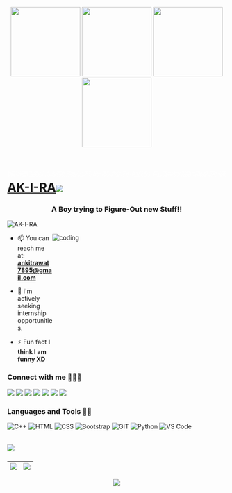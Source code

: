 <p align="center"> <img src="https://octodex.github.com/images/vinyltocat.png" height="160px" width="160px"> <img src="https://octodex.github.com/images/daftpunktocat-thomas.gif" height="160px" width="160px"> <img src="https://octodex.github.com/images/daftpunktocat-guy.gif" height="160px" width="160px"> <img src="https://octodex.github.com/images/Robotocat.png" height="160px" width="160px"></p>


# ![](https://github.com/Akash-Salvi/Akash-Salvi/blob/master/Hello(1).gif)[AK-I-RA](https://github.com/AK-I-RA)<img  src="https://raw.githubusercontent.com/MartinHeinz/MartinHeinz/master/wave.gif" width="30px" >



<h3 align="center">A Boy trying to Figure-Out new Stuff!!</h3>

<p align="left"> <img src="https://komarev.com/ghpvc/?username=AK-I-RA&label=Profile%20views&color=129e00&style=plastic" alt="AK-I-RA" /> </p>
<img src="https://user-images.githubusercontent.com/72906508/103413160-32a1ad00-4b2d-11eb-8edb-32fbd28ea108.gif" alt="coding" width="400" height="300" align="right">



- 📫 You can reach me at: **ankitrawat7895@gmail.com**

- 💼 I'm actively seeking internship opportunities.

- ⚡ Fun fact **I think I am funny XD**



<h3 align="left">Connect with me 🤝🤝🤝</h3>



[<img src="https://img.shields.io/badge/AKIRA-%230077B5.svg?&style=for-the-badge&logo=linkedin&logoColor=white" />](https://www.linkedin.com/in/ankit-rawat-934b731b8/)
[<img src = "https://img.shields.io/badge/AKIRA-%2320A1F1.svg?&style=for-the-badge&logo=codechef&logoColor=white&color=007396">](https://www.codechef.com/users/ankit_rawat)
[<img src = "https://img.shields.io/badge/AKIRA-%181717.svg?&style=for-the-badge&logo=codeforces&logoColor=white&color=FF2D20">](https://codeforces.com/profile/AK-I-RA)
[<img src = "https://img.shields.io/badge/AKIRA-%181717.svg?&style=for-the-badge&logo=instagram&logoColor=white&color=E4405F">](https://instagram.com/ankitrawat7895)
[<img src = "https://img.shields.io/badge/AKIRA-%181717.svg?&style=for-the-badge&logo=github&logoColor=white&color=A8B9CC">](https://github.com/AK-I-RA)
[<img src = "https://img.shields.io/badge/AKIRA-%181717.svg?&style=for-the-badge&logo=hackerrank&logoColor=white&color=F37626">](https://www.hackerrank.com/ankitrawat7895)
[<img src = "https://img.shields.io/badge/AKIRA-%181717.svg?&style=for-the-badge&logo=hackerearth&logoColor=white&color=232F3E">](https://www.hackerearth.com/@ankitrawat7895)


### Languages and Tools 🔧🔨
![C++](https://img.shields.io/badge/c++-%3776AB.svg?style=for-the-badge&logo=c++&logoColor=white&color=A8B9CC)
![HTML](https://img.shields.io/badge/html5-%3776AB.svg?style=for-the-badge&logo=html5&logoColor=white&color=E34F26)
![CSS](https://img.shields.io/badge/css3-%1572B6.svg?style=for-the-badge&logo=css3&logoColor=white&color=1572B6)
![Bootstrap](https://img.shields.io/badge/bootstrap-%3776AB.svg?style=for-the-badge&logo=bootstrap&logoColor=white&color=563D7C)
![GIT](https://img.shields.io/badge/git-%3776AB.svg?style=for-the-badge&logo=git&logoColor=white&color=F05032)
![Python](https://img.shields.io/badge/python-%3776AB.svg?style=for-the-badge&logo=python&logoColor=white&color=3776AB)
![VS Code](https://img.shields.io/badge/VS%20Code-007ACC.svg?&style=for-the-badge&logo=visual-studio-code&logoColor=white)



![](https://github.com/JayantGoel001/JayantGoel001/blob/master/footer.png)
---

|<img src="https://github-readme-stats.vercel.app/api?username=AK-I-RA&&show_icons=true&count_private=true"/>|<img src="https://github-readme-streak-stats.herokuapp.com/?user=AK-I-RA"/>|
|---|---|


<p align="center"><img width="40%" src="https://github-readme-stats.vercel.app/api/top-langs?username=AK-I-RA&show_icons=true&locale=en&layout=compact" /></p>

